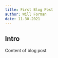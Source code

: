 ```yaml
---
title: First Blog Post
author: Will Forman
date: 11-30-2021
---
```


## Intro

Content of blog post

